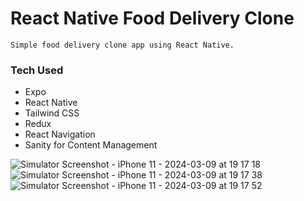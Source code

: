 # React Native Food Delivery Clone

`Simple food delivery clone app using React Native.`

### Tech Used

- Expo
- React Native
- Tailwind CSS
- Redux
- React Navigation
- Sanity for Content Management

![Simulator Screenshot - iPhone 11 - 2024-03-09 at 19 17 18](https://github.com/1-geo/react-native-food-delivery-clone/assets/15161693/1156f5a5-5d33-43ea-92e9-eb628c2c7dfe)
![Simulator Screenshot - iPhone 11 - 2024-03-09 at 19 17 38](https://github.com/1-geo/react-native-food-delivery-clone/assets/15161693/303d3751-3b7f-46cf-99bf-bc79891e7595)
![Simulator Screenshot - iPhone 11 - 2024-03-09 at 19 17 52](https://github.com/1-geo/react-native-food-delivery-clone/assets/15161693/4312d9be-176d-433a-bd07-bbd347feef86)

